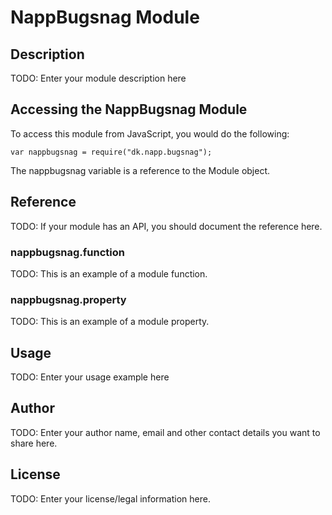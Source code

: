 # NappBugsnag Module

## Description

TODO: Enter your module description here

## Accessing the NappBugsnag Module

To access this module from JavaScript, you would do the following:

    var nappbugsnag = require("dk.napp.bugsnag");

The nappbugsnag variable is a reference to the Module object.

## Reference

TODO: If your module has an API, you should document
the reference here.

### nappbugsnag.function

TODO: This is an example of a module function.

### nappbugsnag.property

TODO: This is an example of a module property.

## Usage

TODO: Enter your usage example here

## Author

TODO: Enter your author name, email and other contact
details you want to share here.

## License

TODO: Enter your license/legal information here.
